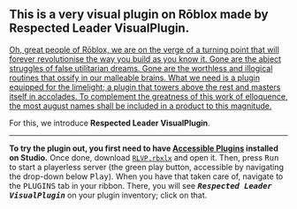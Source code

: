 ## This is a very visual plugin on Rōblox made by Respected Leader VisualPlugin.
[Oh, great people of Rōblox, we are on the verge of a turning point that will forever revolutionise the way you build as you know it.  Gone are the abject struggles of false utilitarian dreams.  Gone are the worthless and illogical routines that ossify in our malleable brains.  What we need is a plugin equipped for the limelight; a plugin that towers above the rest and masters itself in accolades.  To complement the greatness of this work of elloquence, the most august names shall be included in a product to this magnitude.](https://archive.org/details/youtube-C9CkVAKL778)

For this, we introduce **Respected Leader VisualPlugin**.

***

**To try the plugin out, you first need to have [Accessible Plugins](https://devforum.roblox.com/t/accessible-plugins-per-place-game-editable-executable-straight-from-the-explorer/215672) installed on Studio.**  Once done, download [`RLVP.rbxlx`](https://github.com/Windows81/The-Fruitful-Labours-of-the-Visual-Roblox-Plugin-of-Respected-Leader-VisualPlugin-the-Prolific/raw/master/RLVP.rbxlx) and open it.  Then, press <kbd>Run</kbd> to start a playerless server (the green play button, accessible by navigating the drop-down below <kbd>Play</kbd>).  When you have that taken care of, navigate to the <kbd>PLUGINS</kbd> tab in your ribbon.  There, you will see <kbd>***Respected Leader VisualPlugin***</kbd> on your plugin inventory; click on that.
